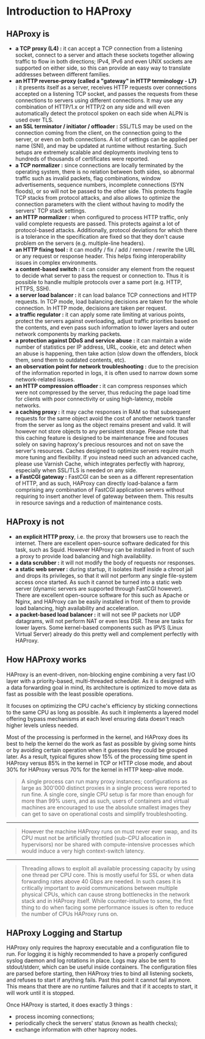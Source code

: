 # Introduction to HAProxy

## HAProxy is

- **a TCP proxy (L4) :** it can accept a TCP connection from a listening socket, connect to a server and attach these sockets together allowing traffic to flow in both directions; IPv4, IPv6 and even UNIX sockets are supported on either side, so this can provide an easy way to translate addresses between different families.
- **an HTTP reverse-proxy (called a "gateway" in HTTP terminology - L7) :** it presents itself as a server, receives HTTP requests over connections accepted on a listening TCP socket, and passes the requests from these connections to servers using different connections. It may use any combination of HTTP/1.x or HTTP/2 on any side and will even automatically detect the protocol spoken on each side when ALPN is used over TLS.
- **an SSL terminator / initiator / offloader :** SSL/TLS may be used on the connection coming from the client, on the connection going to the server, or even on both connections. A lot of settings can be applied per name (SNI), and may be updated at runtime without restarting. Such setups are extremely scalable and deployments involving tens to hundreds of thousands of certificates were reported.
- **a TCP normalizer :** since connections are locally terminated by the operating system, there is no relation between both sides, so abnormal traffic such as invalid packets, flag combinations, window advertisements, sequence numbers, incomplete connections (SYN floods), or so will not be passed to the other side. This protects fragile TCP stacks from protocol attacks, and also allows to optimize the connection parameters with the client without having to modify the servers' TCP stack settings.
- **an HTTP normalizer :** when configured to process HTTP traffic, only valid complete requests are passed. This protects against a lot of protocol-based attacks. Additionally, protocol deviations for which there is a tolerance in the specification are fixed so that they don't cause problem on the servers (e.g. multiple-line headers).
- **an HTTP fixing tool :** it can modify / fix / add / remove / rewrite the URL or any request or response header. This helps fixing interoperability issues in complex environments.
- **a content-based switch :** it can consider any element from the request to decide what server to pass the request or connection to. Thus it is possible to handle multiple protocols over a same port (e.g. HTTP, HTTPS, SSH).
- **a server load balancer :** it can load balance TCP connections and HTTP requests. In TCP mode, load balancing decisions are taken for the whole connection. In HTTP mode, decisions are taken per request.
- **a traffic regulator :** it can apply some rate limiting at various points, protect the servers against overloading, adjust traffic priorities based on the contents, and even pass such information to lower layers and outer network components by marking packets.
- **a protection against DDoS and service abuse :** it can maintain a wide number of statistics per IP address, URL, cookie, etc and detect when an abuse is happening, then take action (slow down the offenders, block them, send them to outdated contents, etc).
- **an observation point for network troubleshooting :** due to the precision of the information reported in logs, it is often used to narrow down some network-related issues.
- **an HTTP compression offloader :** it can compress responses which were not compressed by the server, thus reducing the page load time for clients with poor connectivity or using high-latency, mobile networks.
- **a caching proxy :** it may cache responses in RAM so that subsequent requests for the same object avoid the cost of another network transfer from the server as long as the object remains present and valid. It will however not store objects to any persistent storage. Please note that this caching feature is designed to be maintenance free and focuses solely on saving haproxy's precious resources and not on save the server's resources. Caches designed to optimize servers require much more tuning and flexibility. If you instead need such an advanced cache, please use Varnish Cache, which integrates perfectly with haproxy, especially when SSL/TLS is needed on any side.
- **a FastCGI gateway :** FastCGI can be seen as a different representation of HTTP, and as such, HAProxy can directly load-balance a farm comprising any combination of FastCGI application servers without requiring to insert another level of gateway between them. This results in resource savings and a reduction of maintenance costs.

## HAProxy is not

- **an explicit HTTP proxy**, i.e. the proxy that browsers use to reach the internet. There are excellent open-source software dedicated for this task, such as Squid. However HAProxy can be installed in front of such a proxy to provide load balancing and high availability.
- **a data scrubber :** it will not modify the body of requests nor responses.
- **a static web server :** during startup, it isolates itself inside a chroot jail and drops its privileges, so that it will not perform any single file-system access once started. As such it cannot be turned into a static web server (dynamic servers are supported through FastCGI however). There are excellent open-source software for this such as Apache or Nginx, and HAProxy can be easily installed in front of them to provide load balancing, high availability and acceleration.
- **a packet-based load balancer :** it will not see IP packets nor UDP datagrams, will not perform NAT or even less DSR. These are tasks for lower layers. Some kernel-based components such as IPVS (Linux Virtual Server) already do this pretty well and complement perfectly with HAProxy.

## How HAProxy works

HAProxy is an event-driven, non-blocking engine combining a very fast I/O layer with a priority-based, multi-threaded scheduler. As it is designed with a data forwarding goal in mind, its architecture is optimized to move data as fast as possible with the least possible operations.

It focuses on optimizing the CPU cache's efficiency by sticking connections to the same CPU as long as possible. As such it implements a layered model offering bypass mechanisms at each level ensuring data doesn't reach higher levels unless needed.

Most of the processing is performed in the kernel, and HAProxy does its best to help the kernel do the work as fast as possible by giving some hints or by avoiding certain operation when it guesses they could be grouped later. As a result, typical figures show 15% of the processing time spent in HAProxy versus 85% in the kernel in TCP or HTTP close mode, and about 30% for HAProxy versus 70% for the kernel in HTTP keep-alive mode.

> A single process can run many proxy instances; configurations as large as 300'000 distinct proxies in a single process were reported to run fine. A single core, single CPU setup is far more than enough for more than 99% users, and as such, users of containers and virtual machines are encouraged to use the absolute smallest images they can get to save on operational costs and simplify troubleshooting.
---
> However the machine HAProxy runs on must never ever swap, and its CPU must not be artificially throttled (sub-CPU allocation in hypervisors) nor be shared with compute-intensive processes which would induce a very high context-switch latency.
---
> Threading allows to exploit all available processing capacity by using one thread per CPU core. This is mostly useful for SSL or when data forwarding rates above 40 Gbps are needed. In such cases it is critically important to avoid communications between multiple physical CPUs, which can cause strong bottlenecks in the network stack and in HAProxy itself. While counter-intuitive to some, the first thing to do when facing some performance issues is often to reduce the number of CPUs HAProxy runs on.

## HAProxy Logging and Startup

HAProxy only requires the haproxy executable and a configuration file to run. For logging it is highly recommended to have a properly configured syslog daemon and log rotations in place. Logs may also be sent to stdout/stderr, which can be useful inside containers. The configuration files are parsed before starting, then HAProxy tries to bind all listening sockets, and refuses to start if anything fails. Past this point it cannot fail anymore. This means that there are no runtime failures and that if it accepts to start, it will work until it is stopped.

Once HAProxy is started, it does exactly 3 things :

- process incoming connections;
- periodically check the servers' status (known as health checks);
- exchange information with other haproxy nodes.
